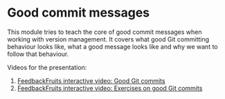 # Good commit messages

This module tries to teach the core of good commit messages when working with 
version management. It covers what good Git committing behaviour looks like, 
what a good message looks like and why we want to follow that behaviour.

Videos for the presentation:

1. [FeedbackFruits interactive video: Good Git commits][pr]
2. [FeedbackFruits interactive video: Exercises on good Git commits][ex]

[pr]: https://eu.feedbackfruits.com/courses/activity-course/c4b63a1f-4d10-4b65-84dc-2ba7f2109dda

[ex]: https://eu.feedbackfruits.com/courses/activity-course/2bec0a6d-a18a-4499-9657-8d30fc8465f7

